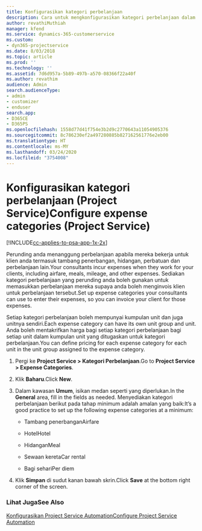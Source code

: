 ```yaml
---
title: Konfigurasikan kategori perbelanjaan
description: Cara untuk mengkonfigurasikan kategori perbelanjaan dalam Project Service
author: revathiMuthiah
manager: kfend
ms.service: dynamics-365-customerservice
ms.custom:
- dyn365-projectservice
ms.date: 8/03/2018
ms.topic: article
ms.prod: ''
ms.technology: ''
ms.assetid: 7d6d957a-5b89-497b-a570-08366f22a40f
ms.author: revathim
audience: Admin
search.audienceType:
- admin
- customizer
- enduser
search.app:
- D365CE
- D365PS
ms.openlocfilehash: 1558d77d41f754e3b2d9c2770643a11054905376
ms.sourcegitcommit: 8c786230ef2a497280885b827162561776e2eb00
ms.translationtype: HT
ms.contentlocale: ms-MY
ms.lasthandoff: 03/24/2020
ms.locfileid: "3754008"
---
```

# <a name="configure-expense-categories-project-service"></a><span data-ttu-id="a4c9d-103">Konfigurasikan kategori perbelanjaan (Project Service)</span><span class="sxs-lookup"><span data-stu-id="a4c9d-103">Configure expense categories (Project Service)</span></span>

[!INCLUDE[cc-applies-to-psa-app-1x-2x](../includes/cc-applies-to-psa-app-1x-2x.md)]

<span data-ttu-id="a4c9d-104">Perunding anda menanggung perbelanjaan apabila mereka bekerja untuk klien anda termasuk tambang penerbangan, hidangan, perbatuan dan perbelanjaan lain.</span><span class="sxs-lookup"><span data-stu-id="a4c9d-104">Your consultants incur expenses when they work for your clients, including airfare, meals, mileage, and other expenses.</span></span> <span data-ttu-id="a4c9d-105">Sediakan kategori perbelanjaan yang perunding anda boleh gunakan untuk memasukkan perbelanjaan mereka supaya anda boleh menginvois klien untuk perbelanjaan tersebut.</span><span class="sxs-lookup"><span data-stu-id="a4c9d-105">Set up expense categories your consultants can use to enter their expenses, so you can invoice your client for those expenses.</span></span>  
  
<span data-ttu-id="a4c9d-106">Setiap kategori perbelanjaan boleh mempunyai kumpulan unit dan juga unitnya sendiri.</span><span class="sxs-lookup"><span data-stu-id="a4c9d-106">Each expense category can have its own unit group and unit.</span></span> <span data-ttu-id="a4c9d-107">Anda boleh mentakrifkan harga bagi setiap kategori perbelanjaan bagi setiap unit dalam kumpulan unit yang ditugaskan untuk kategori perbelanjaan.</span><span class="sxs-lookup"><span data-stu-id="a4c9d-107">You can define pricing for each expense category for each unit in the unit group assigned to the expense category.</span></span>  
  
1.  <span data-ttu-id="a4c9d-108">Pergi ke **Project Service > Kategori Perbelanjaan**.</span><span class="sxs-lookup"><span data-stu-id="a4c9d-108">Go to **Project Service > Expense Categories**.</span></span>  
  
2.  <span data-ttu-id="a4c9d-109">Klik **Baharu**.</span><span class="sxs-lookup"><span data-stu-id="a4c9d-109">Click **New**.</span></span>  
  
3.  <span data-ttu-id="a4c9d-110">Dalam kawasan **Umum**, isikan medan seperti yang diperlukan.</span><span class="sxs-lookup"><span data-stu-id="a4c9d-110">In the **General** area, fill in the fields as needed.</span></span> <span data-ttu-id="a4c9d-111">Menyediakan kategori perbelanjaan berikut pada tahap minimum adalah amalan yang baik:</span><span class="sxs-lookup"><span data-stu-id="a4c9d-111">It’s a good practice to set up the following expense categories at a minimum:</span></span>  
  
    -   <span data-ttu-id="a4c9d-112">Tambang penerbangan</span><span class="sxs-lookup"><span data-stu-id="a4c9d-112">Airfare</span></span>  
  
    -   <span data-ttu-id="a4c9d-113">Hotel</span><span class="sxs-lookup"><span data-stu-id="a4c9d-113">Hotel</span></span>  
  
    -   <span data-ttu-id="a4c9d-114">Hidangan</span><span class="sxs-lookup"><span data-stu-id="a4c9d-114">Meal</span></span>  
  
    -   <span data-ttu-id="a4c9d-115">Sewaan kereta</span><span class="sxs-lookup"><span data-stu-id="a4c9d-115">Car rental</span></span>  
  
    -   <span data-ttu-id="a4c9d-116">Bagi sehari</span><span class="sxs-lookup"><span data-stu-id="a4c9d-116">Per diem</span></span>  
  
4.  <span data-ttu-id="a4c9d-117">Klik **Simpan** di sudut kanan bawah skrin.</span><span class="sxs-lookup"><span data-stu-id="a4c9d-117">Click **Save** at the bottom right corner of the screen.</span></span>  
  
### <a name="see-also"></a><span data-ttu-id="a4c9d-118">Lihat Juga</span><span class="sxs-lookup"><span data-stu-id="a4c9d-118">See Also</span></span>  
 [<span data-ttu-id="a4c9d-119">Konfigurasikan Project Service Automation</span><span class="sxs-lookup"><span data-stu-id="a4c9d-119">Configure Project Service Automation</span></span>](../project-service/configure.md)
